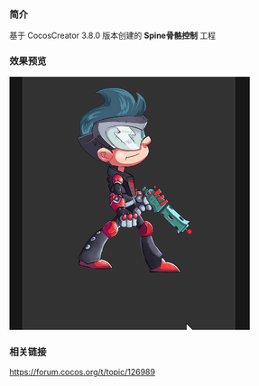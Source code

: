### 简介
基于 CocosCreator 3.8.0 版本创建的 **Spine骨骼控制** 工程

### 效果预览
![image](../../../gif/202205/2022051701.gif)

### 相关链接
https://forum.cocos.org/t/topic/126989